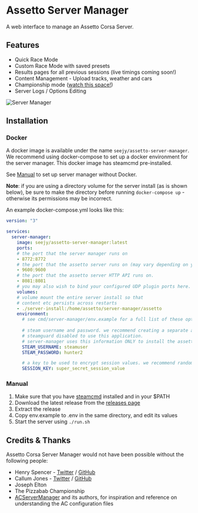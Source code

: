 Assetto Server Manager
======================

A web interface to manage an Assetto Corsa Server.

## Features

* Quick Race Mode
* Custom Race Mode with saved presets
* Results pages for all previous sessions (live timings coming soon!)
* Content Management - Upload tracks, weather and cars
* Championship mode ([watch this space!](https://github.com/cj123/assetto-server-manager/issues/4))
* Server Logs / Options Editing

![Server Manager](https://static-dl.justapengu.in/server_manager.png)


## Installation

### Docker

A docker image is available under the name `seejy/assetto-server-manager`. We recommend using docker-compose
to set up a docker environment for the server manager. This docker image has steamcmd pre-installed.

See [Manual](#Manual) to set up server manager without Docker.

**Note**: if you are using a directory volume for the server install (as is shown below), be sure to make 
the directory before running `docker-compose up` - otherwise its permissions may be incorrect. 

An example docker-compose.yml looks like this:

```yaml
version: "3"

services:
  server-manager:
    image: seejy/assetto-server-manager:latest
    ports:
    # the port that the server manager runs on
    - 8772:8772
    # the port that the assetto server runs on (may vary depending on your configuration inside server manager)
    - 9600:9600
    # the port that the assetto server HTTP API runs on.
    - 8081:8081
    # you may also wish to bind your configured UDP plugin ports here. 
    volumes: 
    # volume mount the entire server install so that 
    # content etc persists across restarts
    - ./server-install:/home/assetto/server-manager/assetto
    environment:
      # see cmd/server-manager/env.example for a full list of these options
    
      # steam username and password. we recommend creating a separate account with
      # steamguard disabled to use this application.
      # server-manager uses this information ONLY to install the assetto corsa server.
      STEAM_USERNAME: steamuser
      STEAM_PASSWORD: hunter2

      # a key to be used to encrypt session values. we recommend randomly generating this!
      SESSION_KEY: super_secret_session_value
```

### Manual

1. Make sure that you have [steamcmd](https://developer.valvesoftware.com/wiki/SteamCMD) installed and in your $PATH
2. Download the latest release from the [releases page](https://github.com/cj123/assetto-server-manager/releases)
3. Extract the release
4. Copy env.example to .env in the same directory, and edit its values
5. Start the server using `./run.sh`

## Credits & Thanks

Assetto Corsa Server Manager would not have been possible without the following people:

* Henry Spencer - [Twitter](https://twitter.com/HWSpencer) / [GitHub](https://github.com/Hecrer)
* Callum Jones - [Twitter](https://twitter.com/icj_) / [GitHub](https://github.com/cj123)
* Joseph Elton
* The Pizzabab Championship
* [ACServerManager](https://github.com/Pringlez/ACServerManager) and its authors, for 
inspiration and reference on understanding the AC configuration files